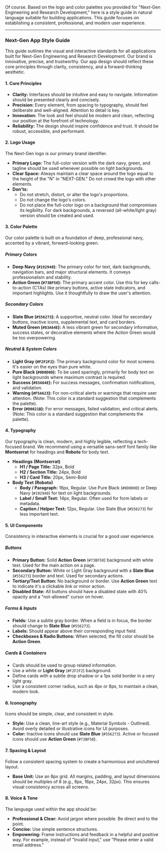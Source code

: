 Of course. Based on the logo and color palettes you provided for "Next-Gen Engineering and Research Development," here is a style guide in natural language suitable for building applications. This guide focuses on establishing a consistent, professional, and modern user experience.

---

### **Next-Gen App Style Guide**

This guide outlines the visual and interactive standards for all applications built for Next-Gen Engineering and Research Development. Our brand is innovative, precise, and trustworthy. Our app design should reflect these core principles through clarity, consistency, and a forward-thinking aesthetic.

#### **1. Core Principles**

* **Clarity:** Interfaces should be intuitive and easy to navigate. Information should be presented clearly and concisely.
* **Precision:** Every element, from spacing to typography, should feel deliberate and well-aligned. Attention to detail is key.
* **Innovation:** The look and feel should be modern and clean, reflecting our position at the forefront of technology.
* **Reliability:** The design should inspire confidence and trust. It should be robust, accessible, and performant.

#### **2. Logo Usage**

The Next-Gen logo is our primary brand identifier.

* **Primary Logo:** The full-color version with the dark navy, green, and tagline should be used whenever possible on light backgrounds.
* **Clear Space:** Always maintain a clear space around the logo equal to the height of the "N" in "NEXT-GEN." Do not crowd the logo with other elements.
* **Don'ts:**
    * Do not stretch, distort, or alter the logo's proportions.
    * Do not change the logo's colors.
    * Do not place the full-color logo on a background that compromises its legibility. For dark backgrounds, a reversed (all-white/light gray) version should be created and used.

#### **3. Color Palette**

Our color palette is built on a foundation of deep, professional navy, accented by a vibrant, forward-looking green.

##### **Primary Colors**

* **Deep Navy (`#192940`):** The primary color for text, dark backgrounds, navigation bars, and major structural elements. It conveys professionalism and stability.
* **Action Green (`#73BF50`):** The primary accent color. Use this for key calls-to-action (CTAs) like primary buttons, active state indicators, and important highlights. Use it thoughtfully to draw the user's attention.

##### **Secondary Colors**

* **Slate Blue (`#556273`):** A supportive, neutral color. Ideal for secondary buttons, inactive icons, supplemental text, and card borders.
* **Muted Green (`#83A64E`):** A less vibrant green for secondary information, success states, or decorative elements where the Action Green would be too overpowering.

##### **Neutral & System Colors**

* **Light Gray (`#F2F2F2`):** The primary background color for most screens. It's easier on the eyes than pure white.
* **Pure Black (`#0D0D0D`):** To be used sparingly, primarily for body text on light backgrounds where maximum contrast is required.
* **Success (`#83A64E`):** For success messages, confirmation notifications, and validation.
* **Warning (`#F5A623`):** For non-critical alerts or warnings that require user attention. (Note: This color is a standard suggestion that complements the palette).
* **Error (`#D0021B`):** For error messages, failed validation, and critical alerts. (Note: This color is a standard suggestion that complements the palette).

#### **4. Typography**

Our typography is clean, modern, and highly legible, reflecting a tech-focused brand. We recommend using a versatile sans-serif font family like **Montserrat** for headings and **Roboto** for body text.

* **Headings (Montserrat)**
    * **H1 / Page Title:** 32px, Bold
    * **H2 / Section Title:** 24px, Bold
    * **H3 / Card Title:** 20px, Semi-Bold
* **Body Text (Roboto)**
    * **Body / Paragraph:** 16px, Regular. Use Pure Black (`#0D0D0D`) or Deep Navy (`#192940`) for text on light backgrounds.
    * **Label / Small Text:** 14px, Regular. Often used for form labels or metadata.
    * **Caption / Helper Text:** 12px, Regular. Use Slate Blue (`#556273`) for less important text.

#### **5. UI Components**

Consistency in interactive elements is crucial for a good user experience.

##### **Buttons**

* **Primary Button:** Solid **Action Green** (`#73BF50`) background with white text. Used for the main action on a page.
* **Secondary Button:** White or Light Gray background with a **Slate Blue** (`#556273`) border and text. Used for secondary actions.
* **Tertiary/Text Button:** No background or border. Use **Action Green** text to indicate it's a clickable link or minor action.
* **Disabled State:** All buttons should have a disabled state with 40% opacity and a "not-allowed" cursor on hover.

##### **Forms & Inputs**

* **Fields:** Use a subtle gray border. When a field is in focus, the border should change to **Slate Blue** (`#556273`).
* **Labels:** Should appear above their corresponding input field.
* **Checkboxes & Radio Buttons:** When selected, the fill color should be **Action Green**.

##### **Cards & Containers**

* Cards should be used to group related information.
* Use a white or **Light Gray** (`#F2F2F2`) background.
* Define cards with a subtle drop shadow or a 1px solid border in a very light gray.
* Use a consistent corner radius, such as 4px or 8px, to maintain a clean, modern look.

#### **6. Iconography**

Icons should be simple, clear, and consistent in style.

* **Style:** Use a clean, line-art style (e.g., Material Symbols - Outlined). Avoid overly detailed or illustrative icons for UI purposes.
* **Color:** Inactive icons should use **Slate Blue** (`#556273`). Active or focused icons should use **Action Green** (`#73BF50`).

#### **7. Spacing & Layout**

Follow a consistent spacing system to create a harmonious and uncluttered layout.

* **Base Unit:** Use an 8px grid. All margins, padding, and layout dimensions should be multiples of 8 (e.g., 8px, 16px, 24px, 32px). This ensures visual consistency across all screens.

#### **8. Voice & Tone**

The language used within the app should be:

* **Professional & Clear:** Avoid jargon where possible. Be direct and to the point.
* **Concise:** Use simple sentence structures.
* **Empowering:** Frame instructions and feedback in a helpful and positive way. For example, instead of "Invalid input," use "Please enter a valid email address."